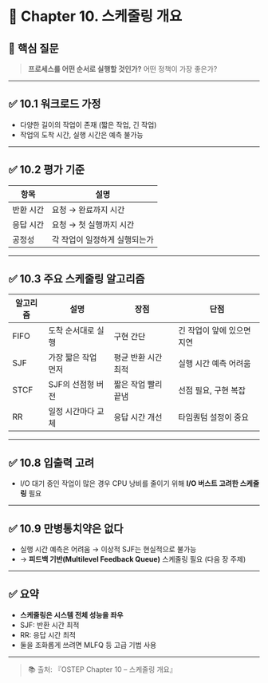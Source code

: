 # 📆 Chapter 10. 스케줄링 개요

## 📌 핵심 질문
> **프로세스를 어떤 순서로 실행할 것인가?** 어떤 정책이 가장 좋은가?

---

## ✅ 10.1 워크로드 가정

- 다양한 길이의 작업이 존재 (짧은 작업, 긴 작업)
- 작업의 도착 시간, 실행 시간은 예측 불가능

---

## ✅ 10.2 평가 기준

| 항목 | 설명 |
|------|------|
| 반환 시간 | 요청 → 완료까지 시간 |
| 응답 시간 | 요청 → 첫 실행까지 시간 |
| 공정성 | 각 작업이 일정하게 실행되는가 |

---

## ✅ 10.3 주요 스케줄링 알고리즘

| 알고리즘 | 설명 | 장점 | 단점 |
|----------|------|------|------|
| FIFO | 도착 순서대로 실행 | 구현 간단 | 긴 작업이 앞에 있으면 지연 |
| SJF | 가장 짧은 작업 먼저 | 평균 반환 시간 최적 | 실행 시간 예측 어려움 |
| STCF | SJF의 선점형 버전 | 짧은 작업 빨리 끝냄 | 선점 필요, 구현 복잡 |
| RR | 일정 시간마다 교체 | 응답 시간 개선 | 타임퀀텀 설정이 중요 |

---

## ✅ 10.8 입출력 고려

- I/O 대기 중인 작업이 많은 경우 CPU 낭비를 줄이기 위해 **I/O 버스트 고려한 스케줄링** 필요

---

## ✅ 10.9 만병통치약은 없다

- 실행 시간 예측은 어려움 → 이상적 SJF는 현실적으로 불가능
- → **피드백 기반(Multilevel Feedback Queue)** 스케줄링 필요 (다음 장 주제)

---

## ✅ 요약

- **스케줄링은 시스템 전체 성능을 좌우**
- SJF: 반환 시간 최적  
- RR: 응답 시간 최적  
- 둘을 조화롭게 쓰려면 MLFQ 등 고급 기법 사용

---

> 📚 출처: 『OSTEP Chapter 10 – 스케줄링 개요』
